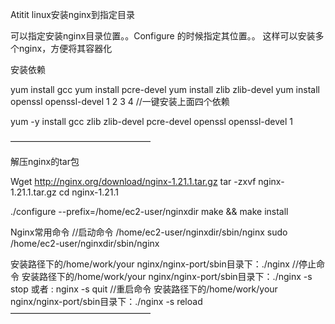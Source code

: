 Atitit linux安装nginx到指定目录

可以指定安装nginx目录位置。。Configure 的时候指定其位置。。
这样可以安装多个nginx，方便将其容器化

安装依赖

yum install gcc
yum install pcre-devel
yum install zlib zlib-devel
yum install openssl openssl-devel
1
2
3
4
//一键安装上面四个依赖

yum -y install gcc zlib zlib-devel pcre-devel openssl openssl-devel
1

 
————————————————
 

解压nginx的tar包

Wget  http://nginx.org/download/nginx-1.21.1.tar.gz
tar -zxvf nginx-1.21.1.tar.gz
cd nginx-1.21.1


./configure --prefix=/home/ec2-user/nginxdir
make && make install


Nginx常用命令
//启动命令
/home/ec2-user/nginxdir/sbin/nginx
sudo /home/ec2-user/nginxdir/sbin/nginx

安装路径下的/home/work/your nginx/nginx-port/sbin目录下：./nginx
//停止命令
安装路径下的/home/work/your nginx/nginx-port/sbin目录下：./nginx -s stop
或者 : nginx -s quit
//重启命令
安装路径下的/home/work/your nginx/nginx-port/sbin目录下：./nginx -s reload
————————————————
 
